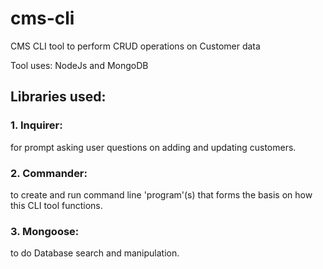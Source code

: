 # cms-cli


CMS CLI tool to perform CRUD operations on Customer data

Tool uses: 
NodeJs and MongoDB

## Libraries used:

### 1. Inquirer:
for prompt asking user questions on adding and updating customers.

### 2. Commander: 
to create and run command line 'program'(s) that forms the basis on how this CLI tool functions.

### 3. Mongoose:
to do Database search and manipulation.
